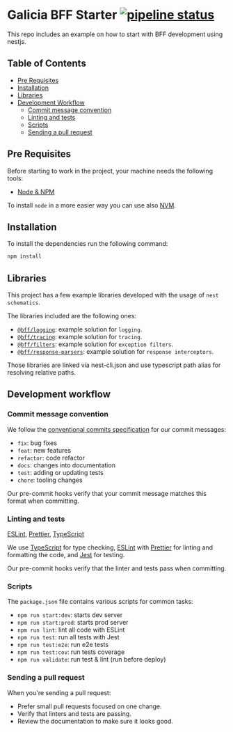# Galicia BFF Starter [![pipeline status](https://gitlab.com/ingeniaca/galicia/galicia-bff-starter/badges/master/pipeline.svg)](https://gitlab.com/ingeniaca/galicia/galicia-bff-starter/-/commits/master)

This repo includes an example on how to start with BFF development using nestjs.

## Table of Contents

- [Pre Requisites](#pre-requisites)
- [Installation](#installation)
- [Libraries](#libraries)
- [Development Workflow](#development-workflow)
  - [Commit message convention](#commit-message-convention)
  - [Linting and tests](#linting-and-tests)
  - [Scripts](#scripts)
  - [Sending a pull request](#sending-a-pull-request)

## Pre Requisites

Before starting to work in the project, your machine needs the following tools:

- [Node & NPM](https://nodejs.org/es/)

To install `node` in a more easier way you can use also [NVM](https://github.com/nvm-sh/nvm).

## Installation

To install the dependencies run the following command:

```bash
npm install
```

## Libraries

This project has a few example libraries developed with the usage of `nest schematics`.

The libraries included are the following ones:

- [`@bff/logging`](./libs/logging): example solution for `logging`.
- [`@bff/tracing`](./libs/tracing): example solution for `tracing`.
- [`@bff/filters`](./libs/filters): example solution for `exception filters`.
- [`@bff/response-parsers`](./libs/response-parsers): example solution for `response interceptors`.

Those libraries are linked via nest-cli.json and use typescript path alias for resolving relative paths.

## Development workflow

### Commit message convention

We follow the [conventional commits specification](https://www.conventionalcommits.org/en) for our commit messages:

- `fix`: bug fixes
- `feat`: new features
- `refactor`: code refactor
- `docs`: changes into documentation
- `test`: adding or updating tests
- `chore`: tooling changes

Our pre-commit hooks verify that your commit message matches this format when committing.

### Linting and tests

[ESLint](https://eslint.org/), [Prettier](https://prettier.io/), [TypeScript](https://www.typescriptlang.org/)

We use [TypeScript](https://www.typescriptlang.org/) for type checking, [ESLint](https://eslint.org/) with [Prettier](https://prettier.io/) for linting and formatting the code, and [Jest](https://jestjs.io/) for testing.

Our pre-commit hooks verify that the linter and tests pass when committing.

### Scripts

The `package.json` file contains various scripts for common tasks:

- `npm run start:dev`: starts dev server
- `npm run start:prod`: starts prod server
- `npm run lint`: lint all code with ESLint
- `npm run test`: run all tests with Jest
- `npm run test:e2e`: run e2e tests
- `npm run test:cov`: run tests coverage
- `npm run validate`: run test & lint (run before deploy)

### Sending a pull request

When you're sending a pull request:

- Prefer small pull requests focused on one change.
- Verify that linters and tests are passing.
- Review the documentation to make sure it looks good.
